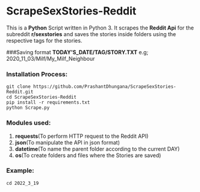 # ScrapeSexStories-Reddit
This is a **Python** Script written in Python 3. It scrapes the **Reddit Api** for the subreddit **r/sexstories** and saves the stories inside folders using the respective tags for the stories.

###Saving format
**TODAY'S_DATE/TAG/STORY.TXT**
e.g;
2020_11_03/Milf/My_Milf_Neighbour

### Installation Process:
    git clone https://github.com/PrashantDhungana/ScrapeSexStories-Reddit.git
    cd ScrapeSexStories-Reddit
    pip install -r requirements.txt
    python Scrape.py

### Modules used:

1. **requests**(To perform HTTP request to the Reddit API)
1. **json**(To manipulate the API in json format)
1. **datetime**(To name the parent folder according to the current DAY)
1. **os**(To create folders and files where the Stories are saved)

### Example:
    cd 2022_3_19